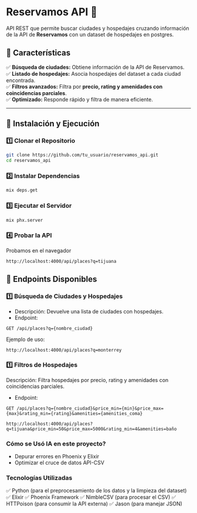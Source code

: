 # Reservamos API 🚀

API REST que permite buscar ciudades y hospedajes cruzando información de la API de **Reservamos** con un dataset de hospedajes en postgres. 

## 📌 Características
✅ **Búsqueda de ciudades:** Obtiene información de la API de Reservamos.  
✅ **Listado de hospedajes:** Asocia hospedajes del dataset a cada ciudad encontrada.  
✅ **Filtros avanzados:** Filtra por **precio, rating y amenidades con coincidencias parciales**.  
✅ **Optimizado:** Responde rápido y filtra de manera eficiente.  

---

## 🚀 Instalación y Ejecución  

### **1️⃣ Clonar el Repositorio**
```sh
git clone https://github.com/tu_usuario/reservamos_api.git
cd reservamos_api
```

### **2️⃣ Instalar Dependencias**
```sh
mix deps.get
```
### **3️⃣ Ejecutar el Servidor**
```sh
mix phx.server
```
### **4️⃣ Probar la API**
Probamos en el navegador
```
http://localhost:4000/api/places?q=tijuana
```
## **📌 Endpoints Disponibles**
### **1️⃣ Búsqueda de Ciudades y Hospedajes**
* Descripción: Devuelve una lista de ciudades con hospedajes.
* Endpoint:
```
GET /api/places?q={nombre_ciudad}
```
Ejemplo de uso:
```
http://localhost:4000/api/places?q=monterrey
```

### **1️⃣ Filtros de Hospedajes**
Descripción: Filtra hospedajes por precio, rating y amenidades con coincidencias parciales.
* Endpoint:
```
GET /api/places?q={nombre_ciudad}&price_min={min}&price_max={max}&rating_min={rating}&amenities={amenities_coma}
```

```
http://localhost:4000/api/places?q=tijuana&price_min=50&price_max=5000&rating_min=4&amenities=baño
```

### **Cómo se Usó IA en este proyecto?**
* Depurar errores en Phoenix y Elixir
* Optimizar el cruce de datos API-CSV

### **Tecnologías Utilizadas**
✅ Python (para el preprocesamiento de los datos y la limpieza del dataset)
✅ Elixir
✅ Phoenix Framework
✅ NimbleCSV (para procesar el CSV)
✅ HTTPoison (para consumir la API externa)
✅ Jason (para manejar JSON)